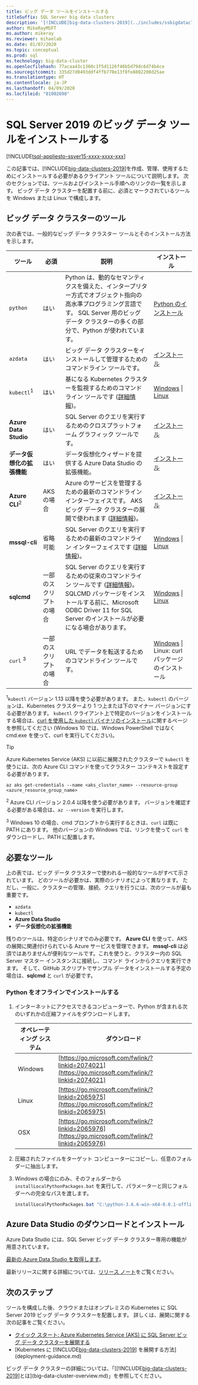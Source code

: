 ```yaml
---
title: ビッグ データ ツールをインストールする
titleSuffix: SQL Server big data clusters
description: '[!INCLUDE[big-data-clusters-2019](../includes/ssbigdataclusters-ver15.md)] で使用されるツールをインストールする方法について説明します。'
author: MikeRayMSFT
ms.author: mikeray
ms.reviewer: mihaelab
ms.date: 01/07/2020
ms.topic: conceptual
ms.prod: sql
ms.technology: big-data-cluster
ms.openlocfilehash: 77acaa43c1360c1f5d1126f46b5d79dc6d74b4ce
ms.sourcegitcommit: 335d27d0493ddf4ffb770e13f8fe8802208d25ae
ms.translationtype: HT
ms.contentlocale: ja-JP
ms.lasthandoff: 04/09/2020
ms.locfileid: "81002698"
---
```

# <a name="install-sql-server-2019-big-data-tools"></a>SQL Server 2019 のビッグ データ ツールをインストールする

[!INCLUDE[tsql-appliesto-ssver15-xxxx-xxxx-xxx](../includes/tsql-appliesto-ssver15-xxxx-xxxx-xxx.md)]

この記事では、[!INCLUDE[big-data-clusters-2019](../includes/ssbigdataclusters-ver15.md)]を作成、管理、使用するためにインストールする必要があるクライアント ツールについて説明します。 次のセクションでは、ツールおよびインストール手順へのリンクの一覧を示します。 ビッグ データ クラスターを配置する前に、必須とマークされているツールを Windows または Linux で構成します。

## <a name="big-data-cluster-tools"></a>ビッグ データ クラスターのツール

次の表では、一般的なビッグ データ クラスター ツールとそのインストール方法を示します。

| ツール | 必須 | 説明 | インストール |
|---|---|---|---|
| `python` | はい | Python は、動的なセマンティクスを備えた、インタープリター方式でオブジェクト指向の高水準プログラミング言語です。 SQL Server 用のビッグ データ クラスターの多くの部分で、Python が使われています。 | [Python のインストール](#python)|
| `azdata` | はい | ビッグ データ クラスターをインストールして管理するためのコマンドライン ツールです。 | [インストール](deploy-install-azdata.md) |
| `kubectl`<sup>1</sup> | はい | 基になる Kubernetes クラスターを監視するためのコマンドライン ツールです ([詳細情報](https://kubernetes.io/docs/tasks/tools/install-kubectl/))。 | [Windows](https://kubernetes.io/docs/tasks/tools/install-kubectl/#install-with-powershell-from-psgallery) \| [Linux](https://kubernetes.io/docs/tasks/tools/install-kubectl/#install-using-native-package-management) |
| **Azure Data Studio** | はい | SQL Server のクエリを実行するためのクロスプラットフォーム グラフィック ツールです。 | [インストール](https://aka.ms/getazuredatastudio) |
| **データ仮想化の拡張機能** | はい | データ仮想化ウィザードを提供する Azure Data Studio の拡張機能。 | [インストール](../azure-data-studio/data-virtualization-extension.md) |
| **Azure CLI**<sup>2</sup> | AKS の場合 | Azure のサービスを管理するための最新のコマンドライン インターフェイスです。 AKS ビッグ データ クラスターの展開で使われます ([詳細情報](https://docs.microsoft.com/cli/azure/?view=azure-cli-latest))。 | [インストール](https://docs.microsoft.com/cli/azure/install-azure-cli?view=azure-cli-latest) |
| **mssql-cli** | 省略可能 | SQL Server のクエリを実行するための最新のコマンドライン インターフェイスです ([詳細情報](../tools/mssql-cli.md))。 | [Windows](https://github.com/dbcli/mssql-cli/blob/master/doc/installation/windows.md) \| [Linux](https://github.com/dbcli/mssql-cli/blob/master/doc/installation/linux.md) |
| **sqlcmd** | 一部のスクリプトの場合 | SQL Server のクエリを実行するための従来のコマンドライン ツールです ([詳細情報](https://docs.microsoft.com/sql/tools/sqlcmd-utility?view=sql-server-ver15))。 SQLCMD パッケージをインストールする前に、Microsoft ODBC Driver 11 for SQL Server のインストールが必要になる場合があります。 | [Windows](https://www.microsoft.com/download/details.aspx?id=36433) \| [Linux](../linux/sql-server-linux-setup-tools.md) |
| `curl` <sup>3</sup> | 一部のスクリプトの場合 | URL でデータを転送するためのコマンドライン ツールです。 | [Windows](https://curl.haxx.se/windows/) \| Linux: curl パッケージのインストール |

<sup>1</sup>`kubectl` バージョン 1.13 以降を使う必要があります。 また、`kubectl` のバージョンは、Kubernetes クラスターより 1 つ上または下のマイナー バージョンにする必要があります。 `kubectl` クライアント上で特定のバージョンをインストールする場合は、[curl を使用した `kubectl` バイナリのインストール](https://kubernetes.io/docs/tasks/tools/install-kubectl/#install-kubectl-binary-using-curl)に関するページを参照してください (Windows 10 では、Windows PowerShell ではなく cmd.exe を使って、curl を実行してください)。

> [!TIP]
> Azure Kubernetes Service (AKS) に以前に展開されたクラスターで `kubectl` を使うには、次の Azure CLI コマンドを使ってクラスター コンテキストを設定する必要があります。
>
>    ```azurecli
>    az aks get-credentials --name <aks_cluster_name> --resource-group <azure_resource_group_name>
>    ```

<sup>2</sup> Azure CLI バージョン 2.0.4 以降を使う必要があります。 バージョンを確認する必要がある場合は、`az --version` を実行します。

<sup>3</sup> Windows 10 の場合、cmd プロンプトから実行するときは、`curl` は既に PATH にあります。 他のバージョンの Windows では、リンクを使って `curl` をダウンロードし、PATH に配置します。

## <a name="which-tools-are-required"></a>必要なツール

上の表では、ビッグ データ クラスターで使われる一般的なツールがすべて示されています。 どのツールが必要かは、実際のシナリオによって異なります。 ただし、一般に、クラスターの管理、接続、クエリを行うには、次のツールが最も重要です。

- `azdata`
- `kubectl`
- **Azure Data Studio**
- **データ仮想化の拡張機能**

残りのツールは、特定のシナリオでのみ必要です。 **Azure CLI** を使って、AKS の展開に関連付けられている Azure サービスを管理できます。 **mssql-cli** は必須ではありませんが便利なツールです。これを使うと、クラスター内の SQL Server マスター インスタンスに接続し、コマンド ラインからクエリを実行できます。 そして、GitHub スクリプトでサンプル データをインストールする予定の場合は、**sqlcmd** と `curl` が必要です。

### <a name="install-python-offline"></a><a id="python"></a> Python をオフラインでインストールする

1. インターネットにアクセスできるコンピューターで、Python が含まれる次のいずれかの圧縮ファイルをダウンロードします。

   | オペレーティング システム | ダウンロード |
   |---|---|
   | Windows | [https://go.microsoft.com/fwlink/?linkid=2074021](https://go.microsoft.com/fwlink/?linkid=2074021) |
   | Linux   | [https://go.microsoft.com/fwlink/?linkid=2065975](https://go.microsoft.com/fwlink/?linkid=2065975) |
   | OSX     | [https://go.microsoft.com/fwlink/?linkid=2065976](https://go.microsoft.com/fwlink/?linkid=2065976) |

1. 圧縮されたファイルをターゲット コンピューターにコピーし、任意のフォルダーに抽出します。

1. Windows の場合にのみ、そのフォルダーから `installLocalPythonPackages.bat` を実行して、パラメーターと同じフォルダーへの完全なパスを渡します。

   ```PowerShell
   installLocalPythonPackages.bat "C:\python-3.6.6-win-x64-0.0.1-offline\0.0.1"
   ```

## <a name="download-and-install-azure-data-studio"></a>Azure Data Studio のダウンロードとインストール

Azure Data Studio には、SQL Server ビッグ データ クラスター専用の機能が用意されています。

[最新の Azure Data Studio を取得します](https://aka.ms/getazuredatastudio)。

最新リリースに関する詳細については、[リリース ノート](../big-data-cluster/release-notes-big-data-cluster.md)をご覧ください。

## <a name="next-steps"></a>次のステップ

ツールを構成した後、クラウドまたはオンプレミスの Kubernetes に SQL Server 2019 ビッグ データ クラスターを配置します。 詳しくは、展開に関する次の記事をご覧ください。

- [クイック スタート: Azure Kubernetes Service (AKS) に SQL Server ビッグ データ クラスターを展開する](quickstart-big-data-cluster-deploy.md)
- [Kubernetes に [!INCLUDE[big-data-clusters-2019](../includes/ssbigdataclusters-ss-nover.md)] を展開する方法](deployment-guidance.md)

ビッグ データ クラスターの詳細については、「[[!INCLUDE[big-data-clusters-2019](../includes/ssbigdataclusters-ver15.md)]とは](big-data-cluster-overview.md)」を参照してください。
